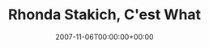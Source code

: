 ---
templateKey: event
guid: 08940b77-6eab-11ea-99c5-002590d1d1b0
date: 2007-11-06T00:00:00+00:00
eventTime: 'none'
title: "Rhonda Stakich, C'est What"
artist: Rhonda Stakich
city: Toronto
venue: C'est What
group: Tim Shia
---